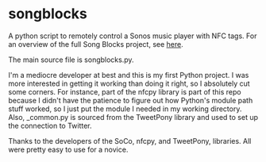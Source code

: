 songblocks
==========

A python script to remotely control a Sonos music player with NFC tags.  For an overview of the full Song Blocks project, see [here](http://shawnrk.github.io/songblocks).

The main source file is songblocks.py.

I'm a mediocre developer at best and this is my first Python project.  I was more interested in getting it working than doing it right, so I absolutely cut some corners.  For instance, part of the nfcpy library is part of this repo because I didn't have the patience to figure out how Python's module path stuff worked, so I just put the module I needed in my working directory.  Also, _common.py is sourced from the TweetPony library and used to set up the connection to Twitter.

Thanks to the developers of the SoCo, nfcpy, and TweetPony, libraries. All were pretty easy to use for a novice.
